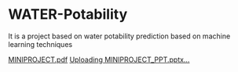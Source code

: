 # WATER-Potability
It is a project based on water potability prediction based on machine learning techniques

[MINIPROJECT.pdf](https://github.com/user-attachments/files/18771021/MINIPROJECT.pdf)
[Uploading MINIPROJECT_PPT.pptx…]()
